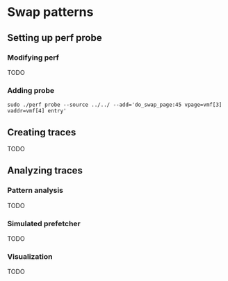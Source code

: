 # Swap patterns

## Setting up perf probe
### Modifying perf
TODO
### Adding probe
```
sudo ./perf probe --source ../../ --add='do_swap_page:45 vpage=vmf[3] vaddr=vmf[4] entry'
```
## Creating traces
TODO

## Analyzing traces
### Pattern analysis
TODO
### Simulated prefetcher
TODO
### Visualization
TODO